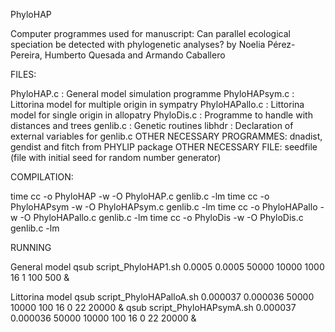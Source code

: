 PhyloHAP

Computer programmes used for manuscript: Can parallel ecological speciation be detected with phylogenetic analyses? by Noelia Pérez-Pereira, Humberto Quesada and Armando Caballero

FILES:

PhyloHAP.c : General model simulation programme
PhyloHAPsym.c : Littorina model for multiple origin in sympatry
PhyloHAPallo.c : Littorina model for single origin in allopatry
PhyloDis.c : Programme to handle with distances and trees
genlib.c : Genetic routines
libhdr : Declaration of external variables for genlib.c
OTHER NECESSARY PROGRAMMES: dnadist, gendist and fitch from PHYLIP package
OTHER NECESSARY FILE: seedfile (file with initial seed for random number generator)

COMPILATION:

time cc -o PhyloHAP -w -O PhyloHAP.c genlib.c -lm
time cc -o PhyloHAPsym -w -O PhyloHAPsym.c genlib.c -lm
time cc -o PhyloHAPallo -w -O PhyloHAPallo.c genlib.c -lm
time cc -o PhyloDis -w -O PhyloDis.c genlib.c -lm

RUNNING

General model
qsub script_PhyloHAP1.sh 0.0005 0.0005 50000 10000 1000 16 1 100 500 &

Littorina model
qsub script_PhyloHAPalloA.sh 0.000037 0.000036 50000 10000 100 16 0 22 20000 &
qsub script_PhyloHAPsymA.sh 0.000037 0.000036 50000 10000 100 16 0 22 20000 &
